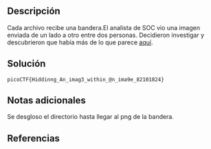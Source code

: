 ## Descripción
Cada archivo recibe una bandera.El analista de SOC vio una imagen enviada de un lado a otro entre dos personas. Decidieron investigar y descubrieron que había más de lo que parece [aquí](https://artifacts.picoctf.net/c/262/flag.png).
## Solución
`picoCTF{Hiddinng_An_imag3_within_@n_ima9e_82101824}`
## Notas adicionales
Se desgloso el directorio hasta llegar al png de la bandera.
## Referencias
